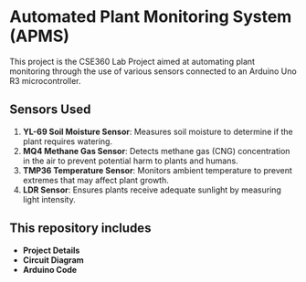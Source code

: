 <h1>Automated Plant Monitoring System (APMS)</h1>
<p>This project is the CSE360 Lab Project aimed at automating plant monitoring through the use of various sensors connected to an Arduino Uno R3 microcontroller.</p>

<h2>Sensors Used</h2>
<ol>
    <li><strong>YL-69 Soil Moisture Sensor</strong>: Measures soil moisture to determine if the plant requires watering.</li>
    <li><strong>MQ4 Methane Gas Sensor</strong>: Detects methane gas (CNG) concentration in the air to prevent potential harm to plants and humans.</li>
    <li><strong>TMP36 Temperature Sensor</strong>: Monitors ambient temperature to prevent extremes that may affect plant growth.</li>
    <li><strong>LDR Sensor</strong>: Ensures plants receive adequate sunlight by measuring light intensity.</li>
</ol>

<h2>This repository includes</h2>
<ul>
    <li><strong>Project Details</strong></li>
    <li><strong>Circuit Diagram</strong></li>
    <li><strong>Arduino Code</strong></li>
</ul>

